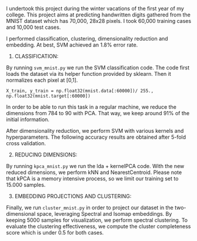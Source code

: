 I undertook this project during the winter vacations of the first year of my college. This project aims at predicting handwritten digits gathered from the MNIST dataset which has 70,000, 28x28 pixels.
I took 60,000 training cases and 10,000 test cases.

I performed classification, clustering, dimensionality reduction and embedding. At best, SVM achieved an 1.8% error rate.

 
1. CLASSIFICATION:

By running  ```svm_mnist.py``` we run the SVM classification code.
The code first loads the dataset via its helper function provided by sklearn. 
Then it normalizes each pixel at [0,1].

```
X_train, y_train = np.float32(mnist.data[:60000])/ 255., np.float32(mnist.target[:60000])
```
In order to be able to run this task in a regular machine, we reduce the dimensions from 784 to 90 with PCA. That way, we keep around
91% of the initial information.

After dimensionality reduction, we perform SVM with various kernels and hyperparameters. The following accuracy results are obtained after
5-fold cross validation. 






2. REDUCING DIMENSIONS:

By running  ```kpca_mnist.py``` we run the lda + kernelPCA code. With the new reduced dimensions, we perform kNN and NearestCentroid.
Please note that kPCA is a memory intensive process, so we limit our training set to 15.000 samples.


3. EMBEDDING PROJECTIONS AND CLUSTERING:

Finally, we run  ```cluster_mnist.py``` in order to project our dataset in the two-dimensional space, leveraging Spectral and
Isomap embeddings. By keeping 5000 samples for visualization, we perform spectral clustering. To evaluate the 
clustering effectiveness, we compute the cluster completeness score which is under 0.5 for both cases.


